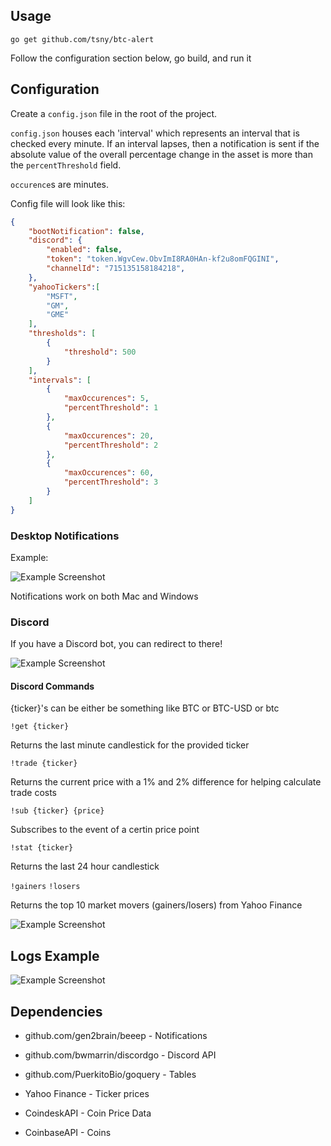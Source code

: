 ## Usage

`go get github.com/tsny/btc-alert`

Follow the configuration section below, go build, and run it

## Configuration

Create a `config.json` file in the root of the project.

`config.json` houses each 'interval' which represents an interval that is checked every minute.
If an interval lapses, then a notification is sent if the absolute value of the overall percentage change in the asset is 
more than the `percentThreshold` field.

`occurence`s are minutes.

Config file will look like this: 

```json
{
    "bootNotification": false,
    "discord": {
        "enabled": false,
        "token": "token.WgvCew.ObvImI8RA0HAn-kf2u8omFQGINI",
        "channelId": "715135158184218",
    },
    "yahooTickers":[
        "MSFT",
        "GM",
        "GME"
    ],
    "thresholds": [
        {
            "threshold": 500
        }
    ],
    "intervals": [
        {
            "maxOccurences": 5,
            "percentThreshold": 1
        },
        {
            "maxOccurences": 20,
            "percentThreshold": 2
        },
        {
            "maxOccurences": 60,
            "percentThreshold": 3
        }
    ]
}
```


### Desktop Notifications

Example:

![Example Screenshot](https://i.imgur.com/VZ6bHZU.png)

Notifications work on both Mac and Windows

### Discord

If you have a Discord bot, you can redirect to there!

![Example Screenshot](https://i.imgur.com/zbDfI9B.png)

#### Discord Commands

{ticker}'s can be either be something like BTC or BTC-USD or btc

`!get {ticker}`

Returns the last minute candlestick for the provided ticker

`!trade {ticker}`

Returns the current price with a 1% and 2% difference for helping calculate trade costs

`!sub {ticker} {price}`

Subscribes to the event of a certin price point

`!stat {ticker}`

Returns the last 24 hour candlestick

`!gainers`
`!losers`

Returns the top 10 market movers (gainers/losers) from Yahoo Finance

![Example Screenshot](https://i.imgur.com/PCSiT3A.png)

## Logs Example

![Example Screenshot](https://i.imgur.com/lKS8kzG.png)

## Dependencies

- github.com/gen2brain/beeep     -  Notifications
- github.com/bwmarrin/discordgo  -  Discord API
- github.com/PuerkitoBio/goquery - Tables

- Yahoo Finance                  -  Ticker prices
- CoindeskAPI                    -  Coin Price Data
- CoinbaseAPI                    -  Coins
